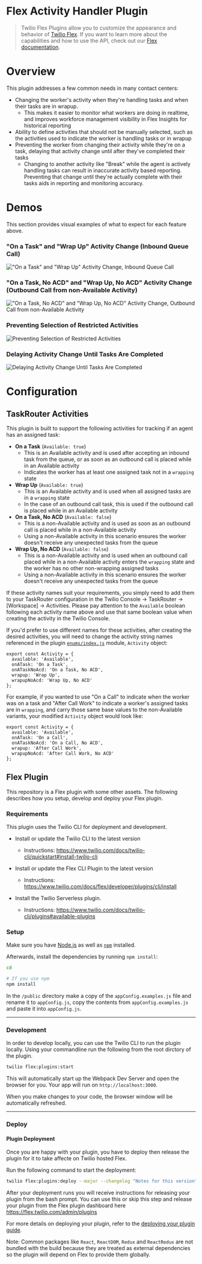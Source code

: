 # Flex Activity Handler Plugin

>Twilio Flex Plugins allow you to customize the appearance and behavior of [Twilio Flex](https://www.twilio.com/flex). If you want to learn more about the capabilities and how to use the API, check out our [Flex documentation](https://www.twilio.com/docs/flex).

# Overview

This plugin addresses a few common needs in many contact centers:

* Changing the worker's activity when they're handling tasks and when their tasks are in wrapup.
  * This makes it easier to monitor what workers are doing in realtime, and improves workforce management visibility in Flex Insights for historical reporting
* Ability to define activities that should not be manually selected, such as the activities used to indicate the worker is handling tasks or in wrapup
* Preventing the worker from changing their activity while they're on a task, delaying that activity change until after they've completed their tasks
  * Changing to another activity like "Break" while the agent is actively handling tasks can result in inaccurate activity based reporting. Preventing that change until they're actually complete with their tasks aids in reporting and monitoring accuracy.

# Demos

This section provides visual examples of what to expect for each feature above.

### "On a Task" and "Wrap Up" Activity Change (Inbound Queue Call)

!["On a Task" and "Wrap Up" Activity Change, Inbound Queue Call](readme_images/plugin-activity-handler-inbound-acd.gif)

### "On a Task, No ACD" and "Wrap Up, No ACD" Activity Change (Outbound Call from non-Available Activity)

!["On a Task, No ACD" and "Wrap Up, No ACD" Activity Change, Outbound Call from non-Available Activity](readme_images/plugin-activity-handler-outbound-no-acd.gif)

### Preventing Selection of Restricted Activities

![Preventing Selection of Restricted Activities](readme_images/plugin-activity-handler-restricted-activities.gif)

### Delaying Activity Change Until Tasks Are Completed

![Delaying Activity Change Until Tasks Are Completed](readme_images/plugin-activity-handler-delayed-activity-change.gif)

# Configuration

## TaskRouter Activities

This plugin is built to support the following activities for tracking if an agent has an assigned task:

* **On a Task** (`Available: true`)
  * This is an Available activity and is used after accepting an inbound task from the queue, or as soon as an outbound call is placed while in an Available activity
  * Indicates the worker has at least one assigned task not in a `wrapping` state
* **Wrap Up** (`Available: true`)
  * This is an Available activity and is used when all assigned tasks are in a `wrapping` state
  * In the case of an outbound call task, this is used if the outbound call is placed while in an Available activity
* **On a Task, No ACD** (`Available: false`)
  * This is a non-Available activity and is used as soon as an outbound call is placed while in a non-Available activity
  * Using a non-Available activity in this scenario ensures the worker doesn't receive any unexpected tasks from the queue
* **Wrap Up, No ACD** (`Available: false`)
  * This is a non-Available activity and is used when an outbound call placed while in a non-Available activity enters the `wrapping` state and the worker has no other non-wrapping assigned tasks
  * Using a non-Available activity in this scenario ensures the worker doesn't receive any unexpected tasks from the queue

If these activity names suit your requirements, you simply need to add them to your TaskRouter configuration in the Twilio Console -> TaskRouter -> [Workspace] -> Activities. Please pay attention to the `Available` boolean following each activity name above and use that same boolean value when creating the activity in the Twilio Console.

If you'd prefer to use different names for these activities, after creating the desired activities, you will need to change the activity string names referenced in the plugin [`enums/index.js`](enums/index.js) module, `Activity` object:

```
export const Activity = {
  available: 'Available',
  onATask: 'On a Task',
  onATaskNoAcd: 'On a Task, No ACD',
  wrapup: 'Wrap Up',
  wrapupNoAcd: 'Wrap Up, No ACD'
};
```

For example, if you wanted to use "On a Call" to indicate when the worker was on a task and "After Call Work" to indicate a worker's assigned tasks are in `wrapping`, and carry those same base values to the non-Available variants, your modified `Activity` object would look like:

```
export const Activity = {
  available: 'Available',
  onATask: 'On a Call',
  onATaskNoAcd: 'On a Call, No ACD',
  wrapup: 'After Call Work',
  wrapupNoAcd: 'After Call Work, No ACD'
};
```

## Flex Plugin

This repository is a Flex plugin with some other assets. The following describes how you setup, develop and deploy your Flex plugin.

### Requirements

This plugin uses the Twilio CLI for deployment and development.

- Install or update the Twilio CLI to the latest version
  - Instructions: https://www.twilio.com/docs/twilio-cli/quickstart#install-twilio-cli
- Install or update the Flex CLI Plugin to the latest version

  - Instructions: https://www.twilio.com/docs/flex/developer/plugins/cli/install

- Install the Twilio Serverless plugin.
  - Instructions: https://www.twilio.com/docs/twilio-cli/plugins#available-plugins

### Setup

Make sure you have [Node.js](https://nodejs.org) as well as [`npm`](https://npmjs.com) installed.

Afterwards, install the dependencies by running `npm install`:

```bash
cd

# If you use npm
npm install
```

In the `/public` directory make a copy of the `appConfig.examples.js` file and rename it to `appConfig.js`, copy the contents from `appConfig.examples.js` and paste it into `appConfig.js`.

---

### Development

In order to develop locally, you can use the Twilio CLI to run the plugin locally. Using your commandline run the following from the root dirctory of the plugin.

```bash
twilio flex:plugins:start
```

This will automatically start up the Webpack Dev Server and open the browser for you. Your app will run on `http://localhost:3000`.

When you make changes to your code, the browser window will be automatically refreshed.

---

### Deploy

#### Plugin Deployment

Once you are happy with your plugin, you have to deploy then release the plugin for it to take affecte on Twilio hosted Flex.

Run the following command to start the deployment:

```bash
twilio flex:plugins:deploy --major --changelog "Notes for this version" --description "Functionality of the plugin"
```

After your deployment runs you will receive instructions for releasing your plugin from the bash prompt. You can use this or skip this step and release your plugin from the Flex plugin dashboard here https://flex.twilio.com/admin/plugins

For more details on deploying your plugin, refer to the [deploying your plugin guide](https://www.twilio.com/docs/flex/plugins#deploying-your-plugin).

Note: Common packages like `React`, `ReactDOM`, `Redux` and `ReactRedux` are not bundled with the build because they are treated as external dependencies so the plugin will depend on Flex to provide them globally.